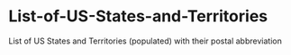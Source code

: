 # List-of-US-States-and-Territories
List of US States and Territories (populated) with their postal abbreviation

